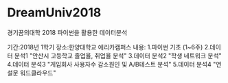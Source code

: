 # DreamUniv2018
경기꿈의대학 2018 파이썬을 활용한 데이터분석

기간:2018년 1학기
장소:한양대학교 에리카캠퍼스 
내용:
1.파이썬 기초 (1~6주)
2.데이터 분석1 "안산시 고등학교 졸업율, 취업율 분석"
3.데이터 분석2 "학생 네트워크 분석"
4.데이터 분석3 "게임회사 사용자수 감소원인 및 A/B테스트 분석"
5.데이터 분석4 "연설문 워드클라우드"

